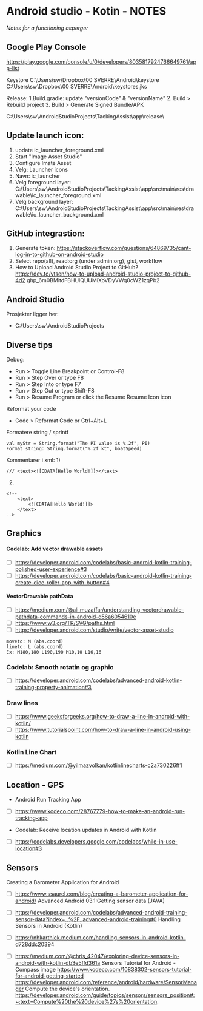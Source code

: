# Android studio - Kotin - NOTES
_Notes for a functioning asperger_

## Google Play Console
https://play.google.com/console/u/0/developers/8035817924766649761/app-list

Keystore
C:\Users\sw\Dropbox\00 SVERRE\Android\keystore\
C:\Users\sw\Dropbox\00 SVERRE\Android\keystores.jks

Release:
1.Build.gradle: update "versionCode" & "versionName"
2. Build > Rebuild project
3. Build > Generate Signed Bundle/APK

C:\Users\sw\AndroidStudioProjects\TackingAssist\app\release\

## Update launch icon:
1. update ic_launcher_foreground.xml
2. Start "Image Asset Studio"
3.   Configure Imate Asset
4.   Velg: Launcher icons
5.   Navn: ic_launcher
6.   Velg foreground layer: C:\Users\sw\AndroidStudioProjects\TackingAssist\app\src\main\res\drawable\ic_launcher_foreground.xml
7.   Velg background layer: C:\Users\sw\AndroidStudioProjects\TackingAssist\app\src\main\res\drawable\ic_launcher_background.xml

## GitHub integrastion:
1. Generate token: https://stackoverflow.com/questions/64869735/cant-log-in-to-github-on-android-studio
2. Select repo(all), read:org (under admin:org), gist, workflow
3. How to Upload Android Studio Project to GitHub? https://dev.to/vtsen/how-to-upload-android-studio-project-to-github-4d2
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 

## Android Studio
Prosjekter ligger her:
+ C:\Users\sw\AndroidStudioProjects

## Diverse tips
Debug:
+ Run > Toggle Line Breakpoint or Control-F8
+ Run > Step Over	 or type F8
+ Run > Step Into	 or type F7
+ Run > Step Out	 or type Shift-F8
+ Run > Resume Program	 or click the Resume Resume Icon icon

Reformat your code
+ Code > Reformat Code	 or Ctrl+Alt+L

Formatere string / sprintf
```
val myStr = String.format("The PI value is %.2f", PI)
Format string: String.format("%.2f kt", boatSpeed)
```



Kommentarer i xml:
1)
```
/// <text><![CDATA[Hello World!]]></text>
```

2)
```
<!--
	<text>
		<![CDATA[Hello World!]]>
	</text>
-->
```

## Graphics
#### Codelab: Add vector drawable assets
- [ ] https://developer.android.com/codelabs/basic-android-kotlin-training-polished-user-experience#3
- [ ] https://developer.android.com/codelabs/basic-android-kotlin-training-create-dice-roller-app-with-button#4
#### VectorDrawable pathData
- [ ] https://medium.com/@ali.muzaffar/understanding-vectordrawable-pathdata-commands-in-android-d56a6054610e
- [ ] https://www.w3.org/TR/SVG/paths.html
- [ ] https://developer.android.com/studio/write/vector-asset-studio
```
moveto: M (abs.coord)
lineto: L (abs.coord)
Ex: M180,180 L190,190 M10,10 L16,16
```
### Codelab: Smooth rotatin og graphic
- [ ] https://developer.android.com/codelabs/advanced-android-kotlin-training-property-animation#3
### Draw lines
- [ ] https://www.geeksforgeeks.org/how-to-draw-a-line-in-android-with-kotlin/
- [ ] https://www.tutorialspoint.com/how-to-draw-a-line-in-android-using-kotlin
### Kotlin Line Chart
- [ ] https://medium.com/@yilmazvolkan/kotlinlinecharts-c2a730226ff1

## Location - GPS
+ Android Run Tracking App
- [ ] https://www.kodeco.com/28767779-how-to-make-an-android-run-tracking-app
+ Codelab: Receive location updates in Android with Kotlin
- [ ] https://codelabs.developers.google.com/codelabs/while-in-use-location#3

## Sensors
Creating a Barometer Application for Android
- [ ] https://www.ssaurel.com/blog/creating-a-barometer-application-for-android/
Advanced Android 03.1:Getting sensor data (JAVA)
- [ ] https://developer.android.com/codelabs/advanced-android-training-sensor-data?index=..%2F..advanced-android-training#0
Handling Sensors in Android (Kotlin)
- [ ] https://nhkarthick.medium.com/handling-sensors-in-android-kotlin-d728ddc20394
- [ ] https://medium.com/@chris_42047/exploring-device-sensors-in-android-with-kotlin-db3e5ffd361a
Sensors Tutorial for Android - Compass image
    https://www.kodeco.com/10838302-sensors-tutorial-for-android-getting-started
    https://developer.android.com/reference/android/hardware/SensorManager
Compute the device's orientation.
    https://developer.android.com/guide/topics/sensors/sensors_position#:~:text=Compute%20the%20device%27s%20orientation.



